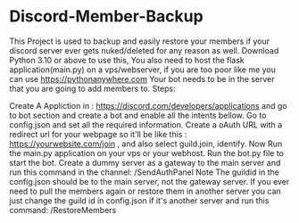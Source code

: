 # Discord-Member-Backup
This Project is used to backup and easily restore your members if your discord server ever gets nuked/deleted for any reason as well.
Download Python 3.10 or above to use this, You also need to host the flask application(main.py) on a vps/webserver, if you are too poor like me you can use https://pythonanywhere.com
Your bot needs to be in the server that you are going to add members to.
Steps:

Create A Appliction in : https://discord.com/developers/applications and go to bot section and create a bot and enable all the intents bellow.
Go to config.json and set all the required information.
Create a oAuth URL with a redirect url for your webpage so it'll be like this : https://yourwebsite.com/join , and also select guild.join, identify.
Now Run the main.py application on your vps or your webhost.
Run the bot.py file to start the bot.
Create a dummy server as a gateway to the main server and run this command in the channel: /SendAuthPanel
Note The guildid in the config.json should be to the main server, not the gateway server.
If you ever need to pull the members again or restore them in another server you can just change the guild id in config.json if it's another server and run this command: /RestoreMembers

